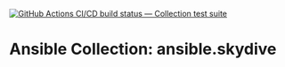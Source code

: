 [![GitHub Actions CI/CD build status — Collection test suite](https://github.com/ansible-collection-migration/ansible.skydive/workflows/Collection%20test%20suite/badge.svg?branch=master)](https://github.com/ansible-collection-migration/ansible.skydive/actions?query=workflow%3A%22Collection%20test%20suite%22)

Ansible Collection: ansible.skydive
=================================================
